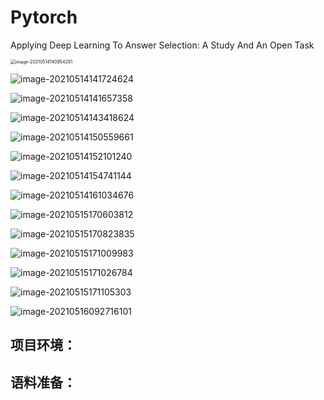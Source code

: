 # Pytorch

Applying Deep Learning To Answer Selection: A Study And An Open Task



<img src="C:\Users\Mrwang\AppData\Roaming\Typora\typora-user-images\image-20210514140954291.png" alt="image-20210514140954291" style="zoom:50%;" />

![image-20210514141724624](C:\Users\Mrwang\AppData\Roaming\Typora\typora-user-images\image-20210514141724624.png)

![image-20210514141657358](C:\Users\Mrwang\AppData\Roaming\Typora\typora-user-images\image-20210514141657358.png)

![image-20210514143418624](C:\Users\Mrwang\AppData\Roaming\Typora\typora-user-images\image-20210514143418624.png)

![image-20210514150559661](C:\Users\Mrwang\AppData\Roaming\Typora\typora-user-images\image-20210514150559661.png)

![image-20210514152101240](C:\Users\Mrwang\AppData\Roaming\Typora\typora-user-images\image-20210514152101240.png)

![image-20210514154741144](C:\Users\Mrwang\AppData\Roaming\Typora\typora-user-images\image-20210514154741144.png)

![image-20210514161034676](C:\Users\Mrwang\AppData\Roaming\Typora\typora-user-images\image-20210514161034676.png)

![image-20210515170603812](C:\Users\Mrwang\AppData\Roaming\Typora\typora-user-images\image-20210515170603812.png)

![image-20210515170823835](C:\Users\Mrwang\AppData\Roaming\Typora\typora-user-images\image-20210515170823835.png)

![image-20210515171009983](C:\Users\Mrwang\AppData\Roaming\Typora\typora-user-images\image-20210515171009983.png)

![image-20210515171026784](C:\Users\Mrwang\AppData\Roaming\Typora\typora-user-images\image-20210515171026784.png)

![image-20210515171105303](C:\Users\Mrwang\AppData\Roaming\Typora\typora-user-images\image-20210515171105303.png)

![image-20210516092716101](C:\Users\Mrwang\AppData\Roaming\Typora\typora-user-images\image-20210516092716101.png)

## 项目环境：







## 语料准备：
